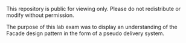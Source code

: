 This repository is public for viewing only. Please do not redistribute or modify without permission.

The purpose of this lab exam was to display an understanding of the Facade design pattern in the form of a pseudo delivery system.
